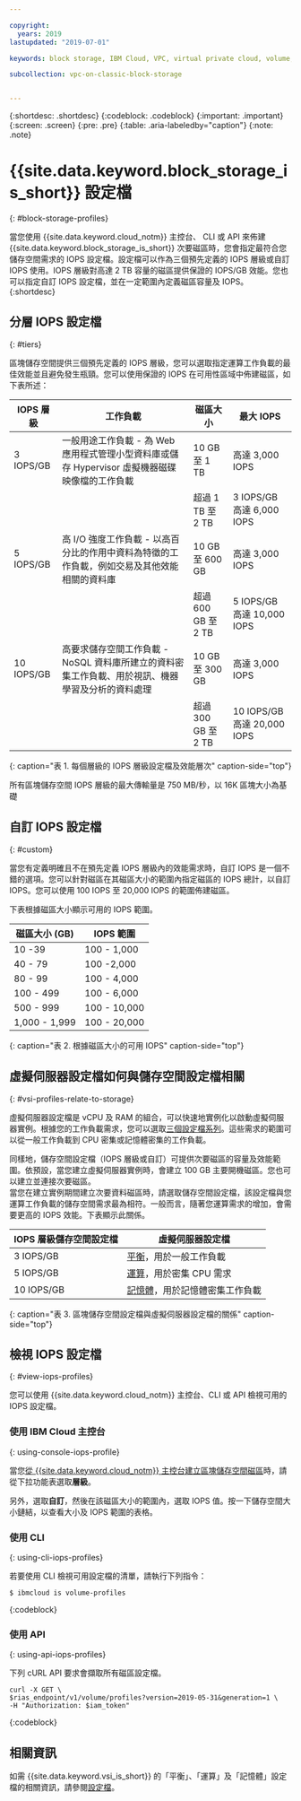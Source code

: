 ```yaml
---

copyright:
  years: 2019
lastupdated: "2019-07-01"

keywords: block storage, IBM Cloud, VPC, virtual private cloud, volume, profile, volume profile, data storage, storage profile, virtual server instance, instance

subcollection: vpc-on-classic-block-storage


---
```


{:shortdesc: .shortdesc}
{:codeblock: .codeblock}
{:important: .important}
{:screen: .screen}
{:pre: .pre}
{:table: .aria-labeledby="caption"}
{:note: .note}

# {{site.data.keyword.block_storage_is_short}} 設定檔
{: #block-storage-profiles}

當您使用 {{site.data.keyword.cloud_notm}} 主控台、 CLI 或 API 來佈建 {{site.data.keyword.block_storage_is_short}} 次要磁區時，您會指定最符合您儲存空間需求的 IOPS 設定檔。設定檔可以作為三個預先定義的 IOPS 層級或自訂 IOPS 使用。IOPS 層級對高達 2 TB 容量的磁區提供保證的 IOPS/GB 效能。您也可以指定自訂 IOPS 設定檔，並在一定範圍內定義磁區容量及 IOPS。{:shortdesc}

## 分層 IOPS 設定檔
{: #tiers}

區塊儲存空間提供三個預先定義的 IOPS 層級，您可以選取指定運算工作負載的最佳效能並且避免發生瓶頸。您可以使用保證的 IOPS 在可用性區域中佈建磁區，如下表所述：

|IOPS 層級| 工作負載 | 磁區大小 |最大 IOPS|
|-----------|----------|-------------|----------|
| 3 IOPS/GB | 一般用途工作負載 - 為 Web 應用程式管理小型資料庫或儲存 Hypervisor 虛擬機器磁碟映像檔的工作負載 | 10 GB 至 1 TB | 高達 3,000 IOPS |
| | | 超過 1 TB 至 2 TB | 3 IOPS/GB 高達 6,000 IOPS |
| 5 IOPS/GB | 高 I/O 強度工作負載 - 以高百分比的作用中資料為特徵的工作負載，例如交易及其他效能相關的資料庫 | 10 GB 至 600 GB | 高達 3,000 IOPS |
| | | 超過 600 GB 至 2 TB | 5 IOPS/GB 高達 10,000 IOPS|
|10 IOPS/GB | 高要求儲存空間工作負載 - NoSQL 資料庫所建立的資料密集工作負載、用於視訊、機器學習及分析的資料處理 | 10 GB 至 300 GB | 高達 3,000 IOPS |
| | | 超過 300 GB 至 2 TB | 10 IOPS/GB 高達 20,000 IOPS |
{: caption="表 1. 每個層級的 IOPS 層級設定檔及效能層次" caption-side="top"}

所有區塊儲存空間 IOPS 層級的最大傳輸量是 750 MB/秒，以 16K 區塊大小為基礎

## 自訂 IOPS 設定檔
{: #custom}

當您有定義明確且不在預先定義 IOPS 層級內的效能需求時，自訂 IOPS 是一個不錯的選項。您可以針對磁區在其磁區大小的範圍內指定磁區的 IOPS 總計，以自訂 IOPS。您可以使用 100 IOPS 至 20,000 IOPS 的範圍佈建磁區。

下表根據磁區大小顯示可用的 IOPS 範圍。

| 磁區大小 (GB) |IOPS 範圍|
|-------------|--------------|
| 10 -39   | 100 - 1,000 |
| 40 - 79 | 100 -2,000 |
| 80 - 99 | 100 - 4,000 |
| 100 - 499 | 100 - 6,000 |
| 500 - 999 | 100 - 10,000 |
| 1,000 - 1,999 | 100 - 20,000 |
{: caption="表 2. 根據磁區大小的可用 IOPS" caption-side="top"}

## 虛擬伺服器設定檔如何與儲存空間設定檔相關
{: #vsi-profiles-relate-to-storage}

虛擬伺服器設定檔是 vCPU 及 RAM 的組合，可以快速地實例化以啟動虛擬伺服器實例。根據您的工作負載需求，您可以選取[三個設定檔系列](/docs/vpc-on-classic-vsi?topic=vpc-on-classic-vsi-profiles)。這些需求的範圍可以從一般工作負載到 CPU 密集或記憶體密集的工作負載。  

同樣地，儲存空間設定檔（IOPS 層級或自訂）可提供次要磁區的容量及效能範圍。依預設，當您建立虛擬伺服器實例時，會建立 100 GB 主要開機磁區。您也可以建立並連接次要磁區。  
當您在建立實例期間建立次要資料磁區時，請選取儲存空間設定檔，該設定檔與您運算工作負載的儲存空間需求最為相符。一般而言，隨著您運算需求的增加，會需要更高的 IOPS 效能。下表顯示此關係。

| IOPS 層級儲存空間設定檔 | 虛擬伺服器設定檔 |
|-----------------|------------------------|
| 3 IOPS/GB       | [平衡](/docs/vpc-on-classic-vsi?topic=vpc-on-classic-vsi-profiles#balanced)，用於一般工作負載|
| 5 IOPS/GB       | [運算](/docs/vpc-on-classic-vsi?topic=vpc-on-classic-vsi-profiles#compute)，用於密集 CPU 需求|
|10 IOPS/GB | [記憶體](/docs/vpc-on-classic-vsi?topic=vpc-on-classic-vsi-profiles#memory)，用於記憶體密集工作負載|
{: caption="表 3. 區塊儲存空間設定檔與虛擬伺服器設定檔的關係" caption-side="top"}

## 檢視 IOPS 設定檔
{: #view-iops-profiles}

您可以使用 {{site.data.keyword.cloud_notm}} 主控台、CLI 或 API 檢視可用的 IOPS 設定檔。

### 使用 IBM Cloud 主控台
{: using-console-iops-profile}

 當您[從 {{site.data.keyword.cloud_notm}} 主控台建立區塊儲存空間磁區](/docs/vpc-on-classic-block-storage?topic=vpc-on-classic-block-storage-creating-block-storage)時，請從下拉功能表選取**層級**。

 另外，選取**自訂**，然後在該磁區大小的範圍內，選取 IOPS 值。按一下儲存空間大小鏈結，以查看大小及 IOPS 範圍的表格。

 ### 使用 CLI
 {: using-cli-iops-profiles}

 若要使用 CLI 檢視可用設定檔的清單，請執行下列指令：
```
$ ibmcloud is volume-profiles
```
{:codeblock}

### 使用 API
{: using-api-iops-profiles}

下列 cURL API 要求會擷取所有磁區設定檔。

```
curl -X GET \
$rias_endpoint/v1/volume/profiles?version=2019-05-31&generation=1 \
-H "Authorization: $iam_token"
```
{:codeblock}

## 相關資訊

如需 {{site.data.keyword.vsi_is_short}} 的「平衡」、「運算」及「記憶體」設定檔的相關資訊，請參閱[設定檔](/docs/vpc-on-classic-vsi?topic=vpc-on-classic-vsi-profiles)。
